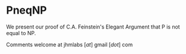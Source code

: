 # PneqNP

We present our proof of C.A. Feinstein's Elegant Argument that P is not equal to NP.

Comments welcome at jhmlabs [$at$] gmail [$dot$] com
